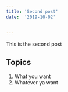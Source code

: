 ```yaml
---
title: 'Second post'
date:  '2019-10-02'


---
```




This is the second post

## Topics

1. What you want
2. Whatever ya want